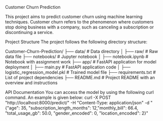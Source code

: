 Customer Churn Prediction

This project aims to predict customer churn using machine learning techniques. Customer churn refers to the phenomenon where customers stop doing business with a company, such as canceling a subscription or discontinuing a service.

Project Structure
The project follows the following directory structure:

Customer-Churn-Prediction/
├── data/ # Data directory
│ ├── raw/ # Raw data file
├── notebooks/ # Jupyter notebook
│ ├── notebook.ipynb # Notebook with assignment work
├── app/ # FastAPI application for model deployment
│ ├── main.py # FastAPI application code
│ ├── logistic_regression_model.pkl # Trained model file
├── requirements.txt # List of project dependencies
├── README.md # Project README with an overview and instructions

API Documentation
You can access the model by using the following curl command. An example is given below:
curl -X POST "http://localhost:8000/predict/" -H "Content-Type: application/json" -d "{\"age\": 35, \"subscription_length_months\": 12,\"monthly_bill\": 66.4, \"total_usage_gb\": 50.0, \"gender_encoded\": 0, \"location_encoded\": 2}"
